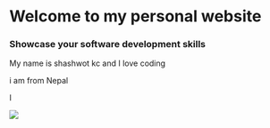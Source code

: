 # Welcome to my personal website

### Showcase your software development skills

My name is shashwot kc and I love coding

i am from Nepal

I 

![](shs.jpg)










